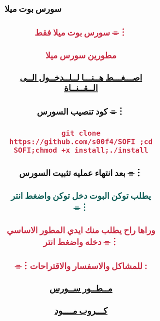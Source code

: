 
# سورس بوت ميلا

# <p align="center" style="color:#cb3349" >سورس بوت ميلا فقط ⌯︙

# <p align="center" style="color:#cb3349" > مطورين سورس ميلا

# <p align="center" style="color:#cb3349" > [اصـــغـــط هــنـــا لــلــدخــول الــى الــقــنــاة](https://telegram.me/byroo9) <br>

# <p align="center"> كود تنصيب السورس ⌯︙

 # <p align="center" style="color:#cb3349" > ``git clone https://github.com/s00f4/SOFI ;cd SOFI;chmod +x install;./install``

# <p align="center"> بعد انتهاء عمليه تثبيت السورس ⌯︙

# <p align="center" style="color: #14635c;" >يطلب توكن البوت دخل توكن واضغط انتر ⌯︙

 

# <p align="center" style="color:#cb3349" > وراها راح يطلب منك ايدي المطور الاساسي دخله واضغط انتر ⌯︙

# <p align="center" style="color:#cb3349" > ⌯︙للمشاكل والاسفسار والاقتراحات :

  

# <p align="center" style="color:#cb3349" > [مــطــور ســورس](https://telegram.me/s00f4) <br>

  

  

# <p align="center" style="color:#cb3349" > [كـــروب مــــود](https://telegram.me/joinchat/APVPGU43ZnxKwJGnuBKDww) <br>
